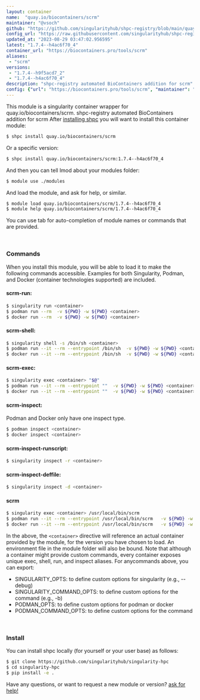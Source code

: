 ```yaml
---
layout: container
name:  "quay.io/biocontainers/scrm"
maintainer: "@vsoch"
github: "https://github.com/singularityhub/shpc-registry/blob/main/quay.io/biocontainers/scrm/container.yaml"
config_url: "https://raw.githubusercontent.com/singularityhub/shpc-registry/main/quay.io/biocontainers/scrm/container.yaml"
updated_at: "2023-08-29 03:47:02.956595"
latest: "1.7.4--h4ac6f70_4"
container_url: "https://biocontainers.pro/tools/scrm"
aliases:
 - "scrm"
versions:
 - "1.7.4--h9f5acd7_2"
 - "1.7.4--h4ac6f70_4"
description: "shpc-registry automated BioContainers addition for scrm"
config: {"url": "https://biocontainers.pro/tools/scrm", "maintainer": "@vsoch", "description": "shpc-registry automated BioContainers addition for scrm", "latest": {"1.7.4--h4ac6f70_4": "sha256:39950fe7bb1ca7df4553146571da74447567ee3609b2c842ce6c787b8de62de0"}, "tags": {"1.7.4--h9f5acd7_2": "sha256:efea949a39e5b1fdbdccc5e871995dedf0e7327fa0a7791e42ea04fdf7b2477c", "1.7.4--h4ac6f70_4": "sha256:39950fe7bb1ca7df4553146571da74447567ee3609b2c842ce6c787b8de62de0"}, "docker": "quay.io/biocontainers/scrm", "aliases": {"scrm": "/usr/local/bin/scrm"}}
---
```


This module is a singularity container wrapper for quay.io/biocontainers/scrm.
shpc-registry automated BioContainers addition for scrm
After [installing shpc](#install) you will want to install this container module:


```bash
$ shpc install quay.io/biocontainers/scrm
```

Or a specific version:

```bash
$ shpc install quay.io/biocontainers/scrm:1.7.4--h4ac6f70_4
```

And then you can tell lmod about your modules folder:

```bash
$ module use ./modules
```

And load the module, and ask for help, or similar.

```bash
$ module load quay.io/biocontainers/scrm/1.7.4--h4ac6f70_4
$ module help quay.io/biocontainers/scrm/1.7.4--h4ac6f70_4
```

You can use tab for auto-completion of module names or commands that are provided.

<br>

### Commands

When you install this module, you will be able to load it to make the following commands accessible.
Examples for both Singularity, Podman, and Docker (container technologies supported) are included.

#### scrm-run:

```bash
$ singularity run <container>
$ podman run --rm  -v ${PWD} -w ${PWD} <container>
$ docker run --rm  -v ${PWD} -w ${PWD} <container>
```

#### scrm-shell:

```bash
$ singularity shell -s /bin/sh <container>
$ podman run --it --rm --entrypoint /bin/sh  -v ${PWD} -w ${PWD} <container>
$ docker run --it --rm --entrypoint /bin/sh  -v ${PWD} -w ${PWD} <container>
```

#### scrm-exec:

```bash
$ singularity exec <container> "$@"
$ podman run --it --rm --entrypoint ""  -v ${PWD} -w ${PWD} <container> "$@"
$ docker run --it --rm --entrypoint ""  -v ${PWD} -w ${PWD} <container> "$@"
```

#### scrm-inspect:

Podman and Docker only have one inspect type.

```bash
$ podman inspect <container>
$ docker inspect <container>
```

#### scrm-inspect-runscript:

```bash
$ singularity inspect -r <container>
```

#### scrm-inspect-deffile:

```bash
$ singularity inspect -d <container>
```


#### scrm

```bash
$ singularity exec <container> /usr/local/bin/scrm
$ podman run --it --rm --entrypoint /usr/local/bin/scrm   -v ${PWD} -w ${PWD} <container> -c " $@"
$ docker run --it --rm --entrypoint /usr/local/bin/scrm   -v ${PWD} -w ${PWD} <container> -c " $@"
```



In the above, the `<container>` directive will reference an actual container provided
by the module, for the version you have chosen to load. An environment file in the
module folder will also be bound. Note that although a container
might provide custom commands, every container exposes unique exec, shell, run, and
inspect aliases. For anycommands above, you can export:

 - SINGULARITY_OPTS: to define custom options for singularity (e.g., --debug)
 - SINGULARITY_COMMAND_OPTS: to define custom options for the command (e.g., -b)
 - PODMAN_OPTS: to define custom options for podman or docker
 - PODMAN_COMMAND_OPTS: to define custom options for the command

<br>

### Install

You can install shpc locally (for yourself or your user base) as follows:

```bash
$ git clone https://github.com/singularityhub/singularity-hpc
$ cd singularity-hpc
$ pip install -e .
```

Have any questions, or want to request a new module or version? [ask for help!](https://github.com/singularityhub/singularity-hpc/issues)